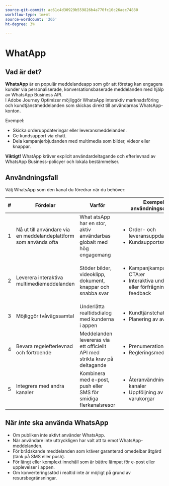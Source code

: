 ```yaml
---
source-git-commit: ac61c4d30929b559826b4a770fc10c26aec74830
workflow-type: tm+mt
source-wordcount: '265'
ht-degree: 3%

---
```

# WhatApp

## Vad är det?

**WhatsApp** är en populär meddelandeapp som gör att företag kan engagera kunder via personaliserade, konversationsbaserade meddelanden med hjälp av WhatsApp Business API.\
I Adobe Journey Optimizer möjliggör WhatsApp interaktiv marknadsföring och kundtjänstmeddelanden som skickas direkt till användarnas WhatsApp-konton.

Exempel:

* Skicka orderuppdateringar eller leveransmeddelanden.
* Ge kundsupport via chatt.
* Dela kampanjerbjudanden med multimedia som bilder, videor eller knappar.

**Viktigt!** WhatApp kräver explicit användardeltagande och efterlevnad av WhatsApp Business-policyer och lokala bestämmelser.

## Användningsfall

Välj WhatsApp som den kanal du föredrar när du behöver:

| # | Fördelar | Varför | Exempel på användningsområden |
|---|---------|-----|-------------------|
| 1 | Nå ut till användare via en meddelandeplattform som används ofta | What atsApp har en stor, aktiv användarbas globalt med hög engagemang | <ul><li>Order- och leveransuppdateringar</li><li>Kundsupportsamtal</li></ul> |
| 2 | Leverera interaktiva multimediemeddelanden | Stöder bilder, videoklipp, dokument, knappar och snabba svar | <ul><li>Kampanjkampanjer med CTA:er</li><li>Interaktiva undersökningar eller förfrågningar om feedback</li></ul> |
| 3 | Möjliggör tvåvägssamtal | Underlätta realtidsdialog med kunderna i appen | <ul><li>Kundtjänstchatt</li><li>Planering av avtalad tid</li></ul> |
| 4 | Bevara regelefterlevnad och förtroende | Meddelanden levereras via ett officiellt API med strikta krav på deltagande | <ul><li>Prenumerationsbekräftelser</li><li>Regleringsmeddelanden</li></ul> |
| 5 | Integrera med andra kanaler | Kombinera med e-post, push eller SMS för smidiga flerkanalsresor | <ul><li>Återanvändning i flera kanaler</li><li>Uppföljning av övergivna varukorgar</li></ul> |

## När *inte* ska använda WhatsApp

* Om publiken inte aktivt använder WhatsApp.
* När användare inte uttryckligen har valt att ta emot WhatsApp-meddelanden.
* För brådskande meddelanden som kräver garanterad omedelbar åtgärd (tänk på SMS eller push).
* För långt eller komplext innehåll som är bättre lämpat för e-post eller upplevelser i appen.
* Om konverteringsstöd i realtid inte är möjligt på grund av resursbegränsningar.
